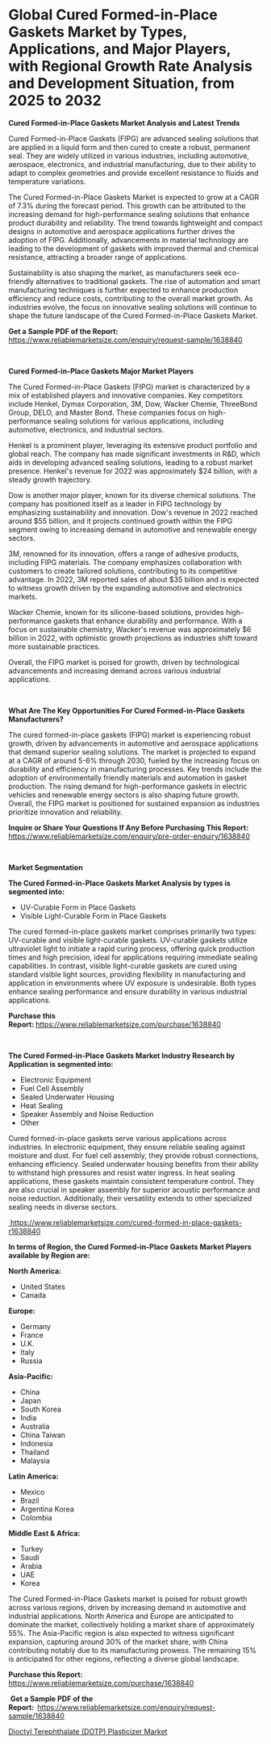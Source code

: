<p><h1>Global Cured Formed-in-Place Gaskets Market by Types, Applications, and Major Players, with Regional Growth Rate Analysis and Development Situation, from 2025 to 2032</h1></p><p><strong>Cured Formed-in-Place Gaskets Market Analysis and Latest Trends</strong></p>
<p><p>Cured Formed-in-Place Gaskets (FIPG) are advanced sealing solutions that are applied in a liquid form and then cured to create a robust, permanent seal. They are widely utilized in various industries, including automotive, aerospace, electronics, and industrial manufacturing, due to their ability to adapt to complex geometries and provide excellent resistance to fluids and temperature variations.</p><p>The Cured Formed-in-Place Gaskets Market is expected to grow at a CAGR of 7.3% during the forecast period. This growth can be attributed to the increasing demand for high-performance sealing solutions that enhance product durability and reliability. The trend towards lightweight and compact designs in automotive and aerospace applications further drives the adoption of FIPG. Additionally, advancements in material technology are leading to the development of gaskets with improved thermal and chemical resistance, attracting a broader range of applications.</p><p>Sustainability is also shaping the market, as manufacturers seek eco-friendly alternatives to traditional gaskets. The rise of automation and smart manufacturing techniques is further expected to enhance production efficiency and reduce costs, contributing to the overall market growth. As industries evolve, the focus on innovative sealing solutions will continue to shape the future landscape of the Cured Formed-in-Place Gaskets Market.</p></p>
<p><strong>Get a Sample PDF of the Report:&nbsp;</strong> <a href="https://www.reliablemarketsize.com/enquiry/request-sample/1638840?utm_campaign=1766&utm_medium=2&utm_source=Github&utm_content=ia&utm_term=01022025&utm_id=cured-formed-in-place-gaskets">https://www.reliablemarketsize.com/enquiry/request-sample/1638840</a></p>
<p>&nbsp;</p>
<p><strong>Cured Formed-in-Place Gaskets Major Market Players</strong></p>
<p><p>The Cured Formed-in-Place Gaskets (FIPG) market is characterized by a mix of established players and innovative companies. Key competitors include Henkel, Dymax Corporation, 3M, Dow, Wacker Chemie, ThreeBond Group, DELO, and Master Bond. These companies focus on high-performance sealing solutions for various applications, including automotive, electronics, and industrial sectors.</p><p>Henkel is a prominent player, leveraging its extensive product portfolio and global reach. The company has made significant investments in R&D, which aids in developing advanced sealing solutions, leading to a robust market presence. Henkel's revenue for 2022 was approximately $24 billion, with a steady growth trajectory.</p><p>Dow is another major player, known for its diverse chemical solutions. The company has positioned itself as a leader in FIPG technology by emphasizing sustainability and innovation. Dow's revenue in 2022 reached around $55 billion, and it projects continued growth within the FIPG segment owing to increasing demand in automotive and renewable energy sectors.</p><p>3M, renowned for its innovation, offers a range of adhesive products, including FIPG materials. The company emphasizes collaboration with customers to create tailored solutions, contributing to its competitive advantage. In 2022, 3M reported sales of about $35 billion and is expected to witness growth driven by the expanding automotive and electronics markets.</p><p>Wacker Chemie, known for its silicone-based solutions, provides high-performance gaskets that enhance durability and performance. With a focus on sustainable chemistry, Wacker's revenue was approximately $6 billion in 2022, with optimistic growth projections as industries shift toward more sustainable practices.</p><p>Overall, the FIPG market is poised for growth, driven by technological advancements and increasing demand across various industrial applications.</p></p>
<p>&nbsp;</p>
<p><strong>What Are The Key Opportunities For Cured Formed-in-Place Gaskets Manufacturers?</strong></p>
<p><p>The cured formed-in-place gaskets (FIPG) market is experiencing robust growth, driven by advancements in automotive and aerospace applications that demand superior sealing solutions. The market is projected to expand at a CAGR of around 5-6% through 2030, fueled by the increasing focus on durability and efficiency in manufacturing processes. Key trends include the adoption of environmentally friendly materials and automation in gasket production. The rising demand for high-performance gaskets in electric vehicles and renewable energy sectors is also shaping future growth. Overall, the FIPG market is positioned for sustained expansion as industries prioritize innovation and reliability.</p></p>
<p><strong>Inquire or Share Your Questions If Any Before Purchasing This Report:</strong> <a href="https://www.reliablemarketsize.com/enquiry/pre-order-enquiry/1638840?utm_campaign=1766&utm_medium=2&utm_source=Github&utm_content=ia&utm_term=01022025&utm_id=cured-formed-in-place-gaskets">https://www.reliablemarketsize.com/enquiry/pre-order-enquiry/1638840</a></p>
<p>&nbsp;</p>
<p><strong>Market Segmentation</strong></p>
<p><strong>The Cured Formed-in-Place Gaskets Market Analysis by types is segmented into:</strong></p>
<p><ul><li>UV-Curable Form in Place Gaskets</li><li>Visible Light-Curable Form in Place Gaskets</li></ul></p>
<p><p>The cured formed-in-place gaskets market comprises primarily two types: UV-curable and visible light-curable gaskets. UV-curable gaskets utilize ultraviolet light to initiate a rapid curing process, offering quick production times and high precision, ideal for applications requiring immediate sealing capabilities. In contrast, visible light-curable gaskets are cured using standard visible light sources, providing flexibility in manufacturing and application in environments where UV exposure is undesirable. Both types enhance sealing performance and ensure durability in various industrial applications.</p></p>
<p><strong>Purchase this Report:&nbsp;</strong><a href="https://www.reliablemarketsize.com/purchase/1638840?utm_campaign=1766&utm_medium=2&utm_source=Github&utm_content=ia&utm_term=01022025&utm_id=cured-formed-in-place-gaskets">https://www.reliablemarketsize.com/purchase/1638840</a></p>
<p>&nbsp;</p>
<p><strong>The Cured Formed-in-Place Gaskets Market Industry Research by Application is segmented into:</strong></p>
<p><ul><li>Electronic Equipment</li><li>Fuel Cell Assembly</li><li>Sealed Underwater Housing</li><li>Heat Sealing</li><li>Speaker Assembly and Noise Reduction</li><li>Other</li></ul></p>
<p><p>Cured formed-in-place gaskets serve various applications across industries. In electronic equipment, they ensure reliable sealing against moisture and dust. For fuel cell assembly, they provide robust connections, enhancing efficiency. Sealed underwater housing benefits from their ability to withstand high pressures and resist water ingress. In heat sealing applications, these gaskets maintain consistent temperature control. They are also crucial in speaker assembly for superior acoustic performance and noise reduction. Additionally, their versatility extends to other specialized sealing needs in diverse sectors.</p></p>
<p><a href="https://www.reliablemarketsize.com/cured-formed-in-place-gaskets-r1638840?utm_campaign=1766&utm_medium=2&utm_source=Github&utm_content=ia&utm_term=01022025&utm_id=cured-formed-in-place-gaskets">&nbsp;https://www.reliablemarketsize.com/cured-formed-in-place-gaskets-r1638840</a></p>
<p><strong>In terms of Region, the Cured Formed-in-Place Gaskets Market Players available by Region are:</strong></p>
<p>
    <p> <strong> North America: </strong>
        <ul>
            <li>United States</li>
            <li>Canada</li>
        </ul>
        </p> 
    <p> <strong> Europe: </strong>
        <ul>
            <li>Germany</li>
            <li>France</li>
            <li>U.K.</li>
            <li>Italy</li>
            <li>Russia</li>
        </ul>
        </p> 
    <p> <strong> Asia-Pacific: </strong>
        <ul>
            <li>China</li>
            <li>Japan</li>
            <li>South Korea</li>
            <li>India</li>
            <li>Australia</li>
            <li>China Taiwan</li>
            <li>Indonesia</li>
            <li>Thailand</li>
            <li>Malaysia</li>
        </ul>
        </p> 
    <p> <strong> Latin America: </strong>
        <ul>
            <li>Mexico</li>
            <li>Brazil</li>
            <li>Argentina Korea</li>
            <li>Colombia</li>
        </ul>
        </p> 
    <p> <strong> Middle East & Africa: </strong>
        <ul>
            <li>Turkey</li>
            <li>Saudi</li>
            <li>Arabia</li>
            <li>UAE</li>
            <li>Korea</li>
        </ul>
    </p>
    </p>
<p><p>The Cured Formed-in-Place Gaskets market is poised for robust growth across various regions, driven by increasing demand in automotive and industrial applications. North America and Europe are anticipated to dominate the market, collectively holding a market share of approximately 55%. The Asia-Pacific region is also expected to witness significant expansion, capturing around 30% of the market share, with China contributing notably due to its manufacturing prowess. The remaining 15% is anticipated for other regions, reflecting a diverse global landscape.</p></p>
<p><strong>Purchase this Report: </strong><a href="https://www.reliablemarketsize.com/purchase/1638840?utm_campaign=1766&utm_medium=2&utm_source=Github&utm_content=ia&utm_term=01022025&utm_id=cured-formed-in-place-gaskets">https://www.reliablemarketsize.com/purchase/1638840</a></p>
<p>&nbsp;<strong>Get a Sample PDF of the Report:&nbsp;&nbsp;</strong><a href="https://www.reliablemarketsize.com/enquiry/request-sample/1638840?utm_campaign=1766&utm_medium=2&utm_source=Github&utm_content=ia&utm_term=01022025&utm_id=cured-formed-in-place-gaskets">https://www.reliablemarketsize.com/enquiry/request-sample/1638840</a></p>
<p><strong></strong></p>
<p><p><a href="https://github.com/XavierTyler76/Market-Research-Report-List-1/blob/main/dioctyl-terephthalate-dotp-plasticizer-market.md?utm_campaign=1766&utm_medium=2&utm_source=Github&utm_content=ia&utm_term=01022025&utm_id=cured-formed-in-place-gaskets">Dioctyl Terephthalate (DOTP) Plasticizer Market</a></p></p>